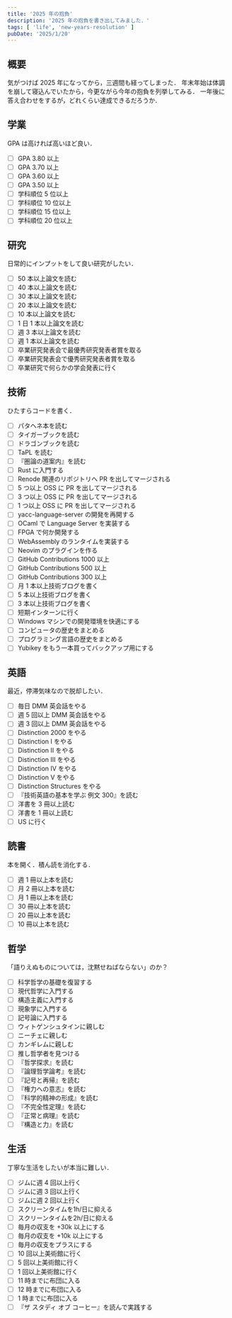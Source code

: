 ```yaml
---
title: '2025 年の抱負'
description: '2025 年の抱負を書き出してみました．'
tags: [ 'life', 'new-years-resolution' ]
pubDate: '2025/1/20'
---
```


## 概要

気がつけば 2025 年になってから，三週間も経ってしまった．
年末年始は体調を崩して寝込んでいたから，今更ながら今年の抱負を列挙してみる．
一年後に答え合わせをするが，どれくらい達成できるだろうか．

## 学業

GPA は高ければ高いほど良い．

- [ ] GPA 3.80 以上
- [ ] GPA 3.70 以上
- [ ] GPA 3.60 以上
- [ ] GPA 3.50 以上
- [ ] 学科順位 5 位以上
- [ ] 学科順位 10 位以上
- [ ] 学科順位 15 位以上
- [ ] 学科順位 20 位以上

## 研究

日常的にインプットをして良い研究がしたい．

- [ ] 50 本以上論文を読む
- [ ] 40 本以上論文を読む
- [ ] 30 本以上論文を読む
- [ ] 20 本以上論文を読む
- [ ] 10 本以上論文を読む
- [ ] 1 日 1 本以上論文を読む
- [ ] 週 3 本以上論文を読む
- [ ] 週 1 本以上論文を読む
- [ ] 卒業研究発表会で最優秀研究発表者賞を取る
- [ ] 卒業研究発表会で優秀研究発表者賞を取る
- [ ] 卒業研究で何らかの学会発表に行く

## 技術

ひたすらコードを書く．

- [ ] パタヘネ本を読む
- [ ] タイガーブックを読む
- [ ] ドラゴンブックを読む
- [ ] TaPL を読む
- [ ] 『圏論の道案内』を読む
- [ ] Rust に入門する
- [ ] Renode 関連のリポジトリへ PR を出してマージされる
- [ ] 5 つ以上 OSS に PR を出してマージされる
- [ ] 3 つ以上 OSS に PR を出してマージされる
- [ ] 1 つ以上 OSS に PR を出してマージされる
- [ ] yacc-language-server の開発を再開する
- [ ] OCaml で Language Server を実装する
- [ ] FPGA で何か開発する
- [ ] WebAssembly のランタイムを実装する
- [ ] Neovim のプラグインを作る
- [ ] GitHub Contributions 1000 以上
- [ ] GitHub Contributions 500 以上
- [ ] GitHub Contributions 300 以上
- [ ] 月 1 本以上技術ブログを書く
- [ ] 5 本以上技術ブログを書く
- [ ] 3 本以上技術ブログを書く
- [ ] 短期インターンに行く
- [ ] Windows マシンでの開発環境を快適にする
- [ ] コンピュータの歴史をまとめる
- [ ] プログラミング言語の歴史をまとめる
- [ ] Yubikey をもう一本買ってバックアップ用にする

## 英語

最近，停滞気味なので脱却したい．

- [ ] 毎日 DMM 英会話をやる
- [ ] 週 5 回以上 DMM 英会話をやる
- [ ] 週 3 回以上 DMM 英会話をやる
- [ ] Distinction 2000 をやる
- [ ] Distinction I をやる
- [ ] Distinction II をやる
- [ ] Distinction III をやる
- [ ] Distinction IV をやる
- [ ] Distinction V をやる
- [ ] Distinction Structures をやる
- [ ] 『技術英語の基本を学ぶ 例文 300』を読む
- [ ] 洋書を 3 冊以上読む
- [ ] 洋書を 1 冊以上読む
- [ ] US に行く

## 読書

本を開く．積ん読を消化する．

- [ ] 週 1 冊以上本を読む
- [ ] 月 2 冊以上本を読む
- [ ] 月 1 冊以上本を読む
- [ ] 30 冊以上本を読む
- [ ] 20 冊以上本を読む
- [ ] 10 冊以上本を読む

## 哲学

「語りえぬものについては，沈黙せねばならない」のか？

- [ ] 科学哲学の基礎を復習する
- [ ] 現代哲学に入門する
- [ ] 構造主義に入門する
- [ ] 現象学に入門する
- [ ] 記号論に入門する
- [ ] ウィトゲンシュタインに親しむ
- [ ] ニーチェに親しむ
- [ ] カンギレムに親しむ
- [ ] 推し哲学者を見つける
- [ ] 『哲学探求』を読む
- [ ] 『論理哲学論考』を読む
- [ ] 『記号と再帰』を読む
- [ ] 『権力への意志』を読む
- [ ] 『科学的精神の形成』を読む
- [ ] 『不完全性定理』を読む
- [ ] 『正常と病理』を読む
- [ ] 『構造と力』を読む

## 生活

丁寧な生活をしたいが本当に難しい．

- [ ] ジムに週 4 回以上行く
- [ ] ジムに週 3 回以上行く
- [ ] ジムに週 2 回以上行く
- [ ] スクリーンタイムを1h/日に抑える
- [ ] スクリーンタイムを2h/日に抑える
- [ ] 毎月の収支を +30k 以上にする
- [ ] 毎月の収支を +10k 以上にする
- [ ] 毎月の収支をプラスにする
- [ ] 10 回以上美術館に行く
- [ ] 5 回以上美術館に行く
- [ ] 1 回以上美術館に行く
- [ ] 11 時までに布団に入る
- [ ] 12 時までに布団に入る
- [ ] 1 時までに布団に入る
- [ ] 『ザ スタディ オブ コーヒー』を読んで実践する
